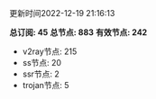 更新时间2022-12-19 21:16:13

**总订阅: 45**
**总节点: 883**
**有效节点: 242**
- v2ray节点: 215
- ss节点: 20
- ssr节点: 2
- trojan节点: 5
